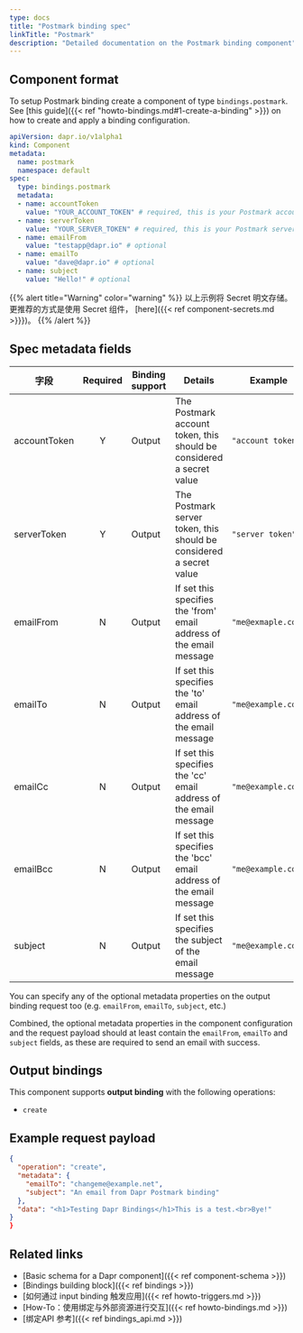 ```yaml
---
type: docs
title: "Postmark binding spec"
linkTitle: "Postmark"
description: "Detailed documentation on the Postmark binding component"
---
```


## Component format

To setup Postmark binding create a component of type `bindings.postmark`. See [this guide]({{< ref "howto-bindings.md#1-create-a-binding" >}}) on how to create and apply a binding configuration.


```yaml
apiVersion: dapr.io/v1alpha1
kind: Component
metadata:
  name: postmark
  namespace: default
spec:
  type: bindings.postmark
  metadata:
  - name: accountToken
    value: "YOUR_ACCOUNT_TOKEN" # required, this is your Postmark account token
  - name: serverToken
    value: "YOUR_SERVER_TOKEN" # required, this is your Postmark server token
  - name: emailFrom
    value: "testapp@dapr.io" # optional
  - name: emailTo
    value: "dave@dapr.io" # optional
  - name: subject
    value: "Hello!" # optional
```
{{% alert title="Warning" color="warning" %}}
以上示例将 Secret 明文存储。 更推荐的方式是使用 Secret 组件， [here]({{< ref component-secrets.md >}}})。
{{% /alert %}}

## Spec metadata fields

| 字段           | Required | Binding support | Details                                                              | Example            |
| ------------ |:--------:| --------------- | -------------------------------------------------------------------- | ------------------ |
| accountToken |    Y     | Output          | The Postmark account token, this should be considered a secret value | `"account token"`  |
| serverToken  |    Y     | Output          | The Postmark server token, this should be considered a secret value  | `"server token"`   |
| emailFrom    |    N     | Output          | If set this specifies the 'from' email address of the email message  | `"me@exmaple.com"` |
| emailTo      |    N     | Output          | If set this specifies the 'to' email address of the email message    | `"me@example.com"` |
| emailCc      |    N     | Output          | If set this specifies the 'cc' email address of the email message    | `"me@example.com"` |
| emailBcc     |    N     | Output          | If set this specifies the 'bcc' email address of the email message   | `"me@example.com"` |
| subject      |    N     | Output          | If set this specifies the subject of the email message               | `"me@example.com"` |

You can specify any of the optional metadata properties on the output binding request too (e.g. `emailFrom`, `emailTo`, `subject`, etc.)

Combined, the optional metadata properties in the component configuration and the request payload should at least contain the `emailFrom`, `emailTo` and `subject` fields, as these are required to send an email with success.


## Output bindings

This component supports **output binding** with the following operations:

- `create`


## Example request payload

```json
{
  "operation": "create",
  "metadata": {
    "emailTo": "changeme@example.net",
    "subject": "An email from Dapr Postmark binding"
  },
  "data": "<h1>Testing Dapr Bindings</h1>This is a test.<br>Bye!"
}
}
```

## Related links

- [Basic schema for a Dapr component]({{< ref component-schema >}})
- [Bindings building block]({{< ref bindings >}})
- [如何通过 input binding 触发应用]({{< ref howto-triggers.md >}})
- [How-To：使用绑定与外部资源进行交互]({{< ref howto-bindings.md >}})
- [绑定API 参考]({{< ref bindings_api.md >}})
